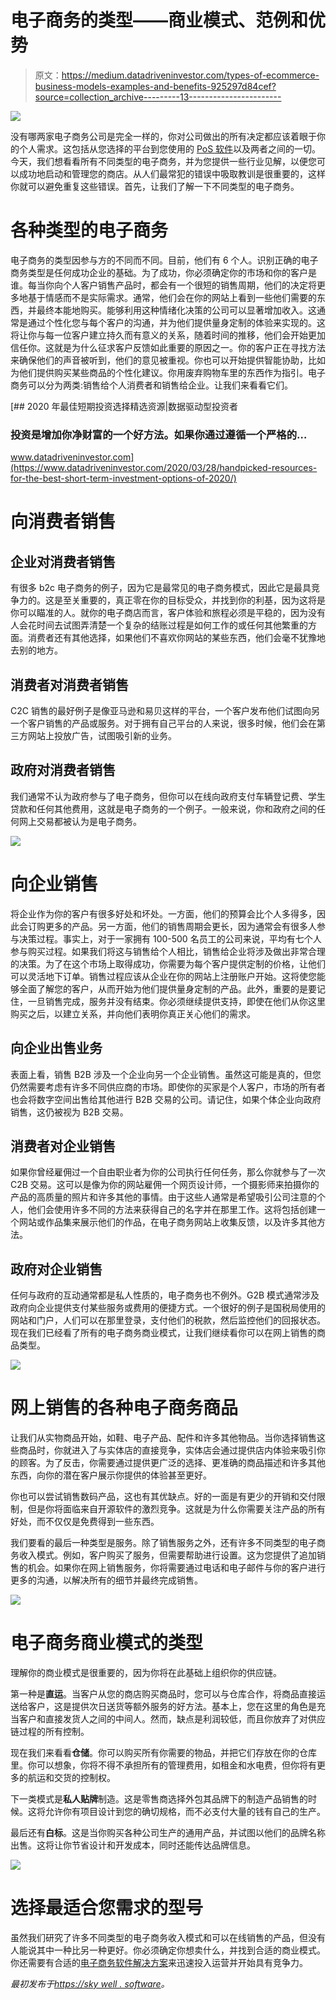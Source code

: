# 电子商务的类型——商业模式、范例和优势

> 原文：<https://medium.datadriveninvestor.com/types-of-ecommerce-business-models-examples-and-benefits-925297d84cef?source=collection_archive---------13----------------------->

![](img/ac53822a1125d8bfed65a80de00d4f84.png)

没有哪两家电子商务公司是完全一样的，你对公司做出的所有决定都应该着眼于你的个人需求。这包括从您选择的平台到您使用的 [PoS 软件](https://skywell.software/blog/what-is-pos-and-why-your-business-needs-it/)以及两者之间的一切。今天，我们想看看所有不同类型的电子商务，并为您提供一些行业见解，以便您可以成功地启动和管理您的商店。从人们最常犯的错误中吸取教训是很重要的，这样你就可以避免重复这些错误。首先，让我们了解一下不同类型的电子商务。

# 各种类型的电子商务

电子商务的类型因参与方的不同而不同。目前，他们有 6 个人。识别正确的电子商务类型是任何成功企业的基础。为了成功，你必须确定你的市场和你的客户是谁。每当你向个人客户销售产品时，都会有一个很短的销售周期，他们的决定将更多地基于情感而不是实际需求。通常，他们会在你的网站上看到一些他们需要的东西，并最终本能地购买。能够利用这种情绪化决策的公司可以显著增加收入。这通常是通过个性化您与每个客户的沟通，并为他们提供量身定制的体验来实现的。这将让你与每一位客户建立持久而有意义的关系，随着时间的推移，他们会开始更加信任你。这就是为什么征求客户反馈如此重要的原因之一。你的客户正在寻找方法来确保他们的声音被听到，他们的意见被重视。你也可以开始提供智能协助，比如为他们提供购买某些商品的个性化建议。你用废弃购物车里的东西作为指引。电子商务可以分为两类:销售给个人消费者和销售给企业。让我们来看看它们。

[](https://www.datadriveninvestor.com/2020/03/28/handpicked-resources-for-the-best-short-term-investment-options-of-2020/) [## 2020 年最佳短期投资选择精选资源|数据驱动型投资者

### 投资是增加你净财富的一个好方法。如果你通过遵循一个严格的…

www.datadriveninvestor.com](https://www.datadriveninvestor.com/2020/03/28/handpicked-resources-for-the-best-short-term-investment-options-of-2020/) 

# 向消费者销售

## 企业对消费者销售

有很多 b2c 电子商务的例子，因为它是最常见的电子商务模式，因此它是最具竞争力的。这是至关重要的，真正零在你的目标受众，并找到你的利基，因为这将是你可以瞄准的人。就你的电子商店而言，客户体验和旅程必须是平稳的，因为没有人会花时间去试图弄清楚一个复杂的结账过程是如何工作的或任何其他繁重的方面。消费者还有其他选择，如果他们不喜欢你网站的某些东西，他们会毫不犹豫地去别的地方。

## 消费者对消费者销售

C2C 销售的最好例子是像亚马逊和易贝这样的平台，一个客户发布他们试图向另一个客户销售的产品或服务。对于拥有自己平台的人来说，很多时候，他们会在第三方网站上投放广告，试图吸引新的业务。

## 政府对消费者销售

我们通常不认为政府参与了电子商务，但你可以在线向政府支付车辆登记费、学生贷款和任何其他费用，这就是电子商务的一个例子。一般来说，你和政府之间的任何网上交易都被认为是电子商务。

![](img/3831a22dd430dd6c915cfbd2286270f9.png)

# 向企业销售

将企业作为你的客户有很多好处和坏处。一方面，他们的预算会比个人多得多，因此会订购更多的产品。另一方面，他们的销售周期会更长，因为通常会有很多人参与决策过程。事实上，对于一家拥有 100-500 名员工的公司来说，平均有七个人参与购买过程。如果我们将这与销售给个人相比，销售给企业将涉及做出非常合理的决策。为了在这个市场上取得成功，你需要为每个客户提供定制的价格，让他们可以灵活地下订单。销售过程应该从企业在你的网站上注册账户开始。这将使您能够全面了解您的客户，从而开始为他们提供量身定制的产品。此外，重要的是要记住，一旦销售完成，服务并没有结束。你必须继续提供支持，即使在他们从你这里购买之后，以建立关系，并向他们表明你真正关心他们的需求。

## 向企业出售业务

表面上看，销售 B2B 涉及一个企业向另一个企业销售。虽然这可能是真的，但您仍然需要考虑有许多不同供应商的市场。即使你的买家是个人客户，市场的所有者也会将数字空间出售给其他进行 B2B 交易的公司。请记住，如果个体企业向政府销售，这仍被视为 B2B 交易。

## 消费者对企业销售

如果你曾经雇佣过一个自由职业者为你的公司执行任何任务，那么你就参与了一次 C2B 交易。这可以是像为你的网站雇佣一个网页设计师，一个摄影师来拍摄你的产品的高质量的照片和许多其他的事情。由于这些人通常是希望吸引公司注意的个人，他们会使用许多不同的方法来获得自己的名字并在那里工作。这将包括创建一个网站或作品集来展示他们的作品，在电子商务网站上收集反馈，以及许多其他方法。

## 政府对企业销售

任何与政府的互动通常都是私人性质的，电子商务也不例外。G2B 模式通常涉及政府向企业提供支付某些服务或费用的便捷方式。一个很好的例子是国税局使用的网站和门户，人们可以在那里登录，支付他们的税款，然后监控他们的回报状态。现在我们已经看了所有的电子商务商业模式，让我们继续看你可以在网上销售的商品类型。

![](img/6803fae3874bee4a0e57c9497b45c281.png)

# 网上销售的各种电子商务商品

让我们从实物商品开始，如鞋、电子产品、配件和许多其他物品。当你选择销售这些商品时，你就进入了与实体店的直接竞争，实体店会通过提供店内体验来吸引你的顾客。为了反击，你需要通过提供更广泛的选择、更准确的商品描述和许多其他东西，向你的潜在客户展示你提供的体验甚至更好。

你也可以尝试销售数码产品，这也有其优缺点。好的一面是有更少的开销和交付限制，但是你将面临来自开源软件的激烈竞争。这就是为什么你需要关注产品的所有好处，而不仅仅是免费得到一些东西。

我们要看的最后一种类型是服务。除了销售服务之外，还有许多不同类型的电子商务收入模式。例如，客户购买了服务，但需要帮助进行设置。这为您提供了追加销售的机会。如果你在网上销售服务，你将需要通过电话和电子邮件与你的客户进行更多的沟通，以解决所有的细节并最终完成销售。

![](img/20b71f30ef8b66f0add152080c22b52e.png)

# 电子商务商业模式的类型

理解你的商业模式是很重要的，因为你将在此基础上组织你的供应链。

第一种是**直运**。当客户从您的商店购买商品时，您可以与仓库合作，将商品直接运送给客户，这是提供次日送货等额外服务的好方法。基本上，您在这里的角色是充当客户和直接发货人之间的中间人。然而，缺点是利润较低，而且你放弃了对供应链过程的所有控制。

现在我们来看看**仓储**。你可以购买所有你需要的物品，并把它们存放在你的仓库里。你可以想象，你将不得不承担所有的管理费用，如租金和水电费，但你将有更多的航运和交货的控制权。

下一类模式是**私人贴牌**制造。这是零售商选择外包其品牌下的制造产品销售的时候。这将允许你有项目设计到您的确切规格，而不必支付大量的钱有自己的生产。

最后还有**白标**。这是当你购买各种公司生产的通用产品，并试图以他们的品牌名称出售。这将让你节省设计和开发成本，同时还能传达品牌信息。

![](img/eee6ccdd6380fbed07e06b374d789b03.png)

# 选择最适合您需求的型号

虽然我们研究了许多不同类型的电子商务收入模式和可以在线销售的产品，但没有人能说其中一种比另一种更好。你必须确定你想卖什么，并找到合适的商业模式。你还需要有合适的[电子商务软件解决方案](https://skywell.software/retail-software-development/)来迅速投入运营并开始具有竞争力。

*最初发布于*[*https://sky well . software*](https://skywell.software/blog/types-of-ecommerce-business-models/)*。*